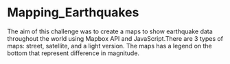 # Mapping_Earthquakes

The aim of this challenge  was to create a maps to show earthquake data throughout the world using Mapbox API and JavaScript.There are 3 types of maps: street, satellite, and a light version. The maps has a legend on the bottom that represent difference in magnitude.

